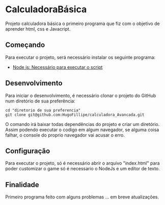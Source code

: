 # CalculadoraBásica

Projeto calculadora básica o primeiro programa que fiz com o objetivo de aprender html, css e Javacript.

## Começando

Para executar o projeto, será necessário instalar os seguinte programa:

- [Node js: Necessário para executar o script](https://nodejs.org/en/)

## Desenvolvimento

Para iniciar o desenvolvimento, é necessário clonar o projeto do GitHub num diretório de sua preferência:

```shell
cd "diretorio de sua preferencia"
git clone git@github.com:HugoFillipe/calculadora_Avancada.git
```

O comando irá baixar todas dependências do projeto e criar um diretório. Assim podendo executar o codigo em algum navegador, se alguma coisa falhar, o console do proprio navegador vai acusar o erro.

## Configuração

Para executar o projeto, só é necessário abrir o arquivo "index.html" para poder customizar o game só é necessario o NodeJs e um editor de texto.


## Finalidade

Primeiro programa feito com alguns problemas ... em breve atualizações.
